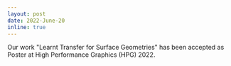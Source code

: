 ```yaml
---
layout: post
date: 2022-June-20
inline: true
---
```


Our work "Learnt Transfer for Surface Geometries" has been accepted as Poster at High Performance Graphics (HPG) 2022.
